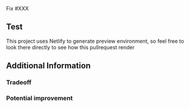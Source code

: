 Fix #XXX

<!-- Describe the changes introduced by this pull request -->

## Test

This project uses Netlify to generate preview environment,
so feel free to look there directly to see how this pullrequest render

## Additional Information

### Tradeoff

<!-- Please describe, if any, the tradeoffs that you found acceptable in this pull request -->

### Potential improvement

<!-- Please describe, if any, potential improvement that you are envisioning -->
